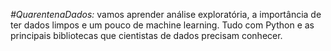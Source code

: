 *#QuarentenaDados:* vamos aprender análise exploratória, a importância de ter dados limpos e um pouco de machine learning. 
Tudo com Python e as principais bibliotecas que cientistas de dados precisam conhecer.
